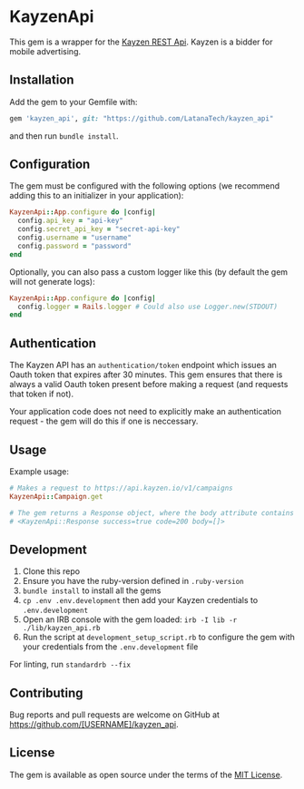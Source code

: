 # KayzenApi

This gem is a wrapper for the [Kayzen REST Api](https://developers.kayzen.io). Kayzen is a bidder for mobile advertising.

## Installation

Add the gem to your Gemfile with:

```ruby
gem 'kayzen_api', git: "https://github.com/LatanaTech/kayzen_api"
```

and then run `bundle install`.

## Configuration

The gem must be configured with the following options (we recommend adding this to an initializer in your application):

```ruby
KayzenApi::App.configure do |config|
  config.api_key = "api-key"
  config.secret_api_key = "secret-api-key"
  config.username = "username"
  config.password = "password"
end
```

Optionally, you can also pass a custom logger like this (by default the gem will not generate logs):

```ruby
KayzenApi::App.configure do |config|
  config.logger = Rails.logger # Could also use Logger.new(STDOUT)
end
```

## Authentication

The Kayzen API has an `authentication/token` endpoint which issues an Oauth token that expires after 30 minutes. This gem ensures that there is always a valid Oauth token present before making a request (and requests that token if not).

Your application code does not need to explicitly make an authentication request - the gem will do this if one is neccessary.

## Usage

Example usage:

```ruby
# Makes a request to https://api.kayzen.io/v1/campaigns
KayzenApi::Campaign.get

# The gem returns a Response object, where the body attribute contains the body of the API response from Kayzen
# <KayzenApi::Response success=true code=200 body=[]>
```

## Development

1. Clone this repo
2. Ensure you have the ruby-version defined in `.ruby-version`
3. `bundle install` to install all the gems
4. `cp .env .env.development` then add your Kayzen credentials to `.env.development`
5. Open an IRB console with the gem loaded: `irb -I lib -r  ./lib/kayzen_api.rb`
6. Run the script at `development_setup_script.rb` to configure the gem with your credentials from the `.env.development` file

For linting, run `standardrb --fix`

## Contributing

Bug reports and pull requests are welcome on GitHub at https://github.com/[USERNAME]/kayzen_api.

## License

The gem is available as open source under the terms of the [MIT License](https://opensource.org/licenses/MIT).
